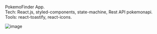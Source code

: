 PokemoFinder App.<br>
Tech: React.js, styled-components, state-machine, Rest API pokemonapi.<br>
Tools: react-toastify, react-icons. <br>


![image](https://user-images.githubusercontent.com/87814580/178969956-a9714073-2195-48d9-ac39-d36b51fa0120.png)
